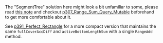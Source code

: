 The "SegmentTree" solution here might look a bit unfamiliar to some, please read [this note](https://www.yinxiang.com/everhub/note/b904af18-03fd-4dbc-a3d2-67a0daa1518e) and checkout [p307_Range_Sum_Query_Mutable](https://github.com/genxium/Leetcode/tree/master/p307_Range_Sum_Query_Mutable) beforehand to get more comfortable about it.

See [p391_Perfect_Rectangle](https://github.com/genxium/Leetcode/tree/master/p391_Perfect_Rectangle) for a more compact version that maintains the same `fullCoverAccDiff` and `activeBottomLengthSum` with a single `RangeAdd` method.
